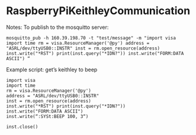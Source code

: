 # RaspberryPiKeithleyCommunication

Notes:
To publish to the mosquitto server: 

`mosquitto_pub -h 160.39.198.70 -t "test/message" -m "import visa import time rm = visa.ResourceManager('@py') address = "ASRL/dev/ttyUSB0::INSTR" inst = rm.open_resource(address) inst.write("*RST") print(inst.query("*IDN?")) inst.write("FORM:DATA ASCII") “ `


Example script: get’s keithley to beep

```
import visa 
import time 
rm = visa.ResourceManager('@py') 
address = "ASRL/dev/ttyUSB0::INSTR"
inst = rm.open_resource(address) 
inst.write("*RST") print(inst.query("*IDN?")) 
inst.write("FORM:DATA ASCII") 
inst.write(“:SYSt:BEEP 100, 3“)
 
inst.close()

```
